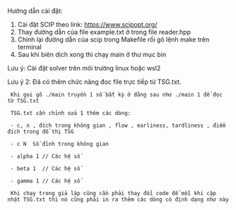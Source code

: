 Hướng dẫn cài đặt:
1. Cài đặt SCIP theo link: https://www.scipopt.org/
2. Thay đường dẫn của file example.txt ở trong file reader.hpp
3. Chỉnh lại đường dẫn của scip trong Makefile rồi gõ lệnh make trên terminal
4. Sau khi biên dịch xong thì chạy main ở thư mục bin 


Lưu ý: Cài đặt solver trên môi trường linux hoặc wsl2 


Lưu ý 2:
     Đã có thêm chức năng đọc file trực tiếp từ TSG.txt.
     
     Khi gọi gõ ./main truyền 1 số bất kỳ ở đằng sau như ./main 1 để đọc từ TSG.txt
     
     TSG.txt cần chỉnh sửa 1 thêm các dòng: 
     
     - c, n , đích trong không gian , flow , earliness, tardliness , điểm đích trong đồ thị TSG 
     
     - c N  Số đỉnh trong không gian 
     
     - alpha 1 // Các hệ số 
     
     - beta 1  // Các hệ số 
     
     - gamma 1 // Các hệ số
     
     Khi chạy trong giả lập cũng cần phải thay đổi code để mỗi khi cập nhật TSG.txt thì nó cũng phải in ra thêm các dòng có định dạng như này 
     
